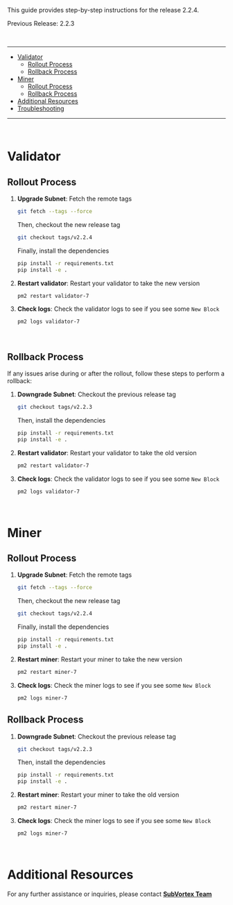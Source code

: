 This guide provides step-by-step instructions for the release 2.2.4.

Previous Release: 2.2.3

<br />

---

- [Validator](#validators)
  - [Rollout Process](#validator-rollout-process)
  - [Rollback Process](#validator-rollback-process)
- [Miner](#miner)
  - [Rollout Process](#miner-rollout-process)
  - [Rollback Process](#miner-rollback-process)
- [Additional Resources](#additional-resources)
- [Troubleshooting](#troubleshooting)

---

<br />

# Validator

## Rollout Process <a id="validator-rollout-process"></a>

1. **Upgrade Subnet**: Fetch the remote tags

   ```bash
   git fetch --tags --force
   ```

   Then, checkout the new release tag

   ```bash
   git checkout tags/v2.2.4
   ```

   Finally, install the dependencies

   ```bash
   pip install -r requirements.txt
   pip install -e .
   ```

2. **Restart validator**: Restart your validator to take the new version

   ```bash
   pm2 restart validator-7
   ```

3. **Check logs**: Check the validator logs to see if you see some `New Block`
   ```bash
   pm2 logs validator-7
   ```

<br />

## Rollback Process <a id="validator-rollback-process"></a>

If any issues arise during or after the rollout, follow these steps to perform a rollback:

1. **Downgrade Subnet**: Checkout the previous release tag

   ```bash
   git checkout tags/v2.2.3
   ```

   Then, install the dependencies

   ```bash
   pip install -r requirements.txt
   pip install -e .
   ```

2. **Restart validator**: Restart your validator to take the old version

   ```bash
   pm2 restart validator-7
   ```

3. **Check logs**: Check the validator logs to see if you see some `New Block`
   ```bash
   pm2 logs validator-7
   ```

<br />

# Miner

## Rollout Process <a id="miner-rollout-process"></a>

1. **Upgrade Subnet**: Fetch the remote tags

   ```bash
   git fetch --tags --force
   ```

   Then, checkout the new release tag

   ```bash
   git checkout tags/v2.2.4
   ```

   Finally, install the dependencies

   ```bash
   pip install -r requirements.txt
   pip install -e .
   ```

2. **Restart miner**: Restart your miner to take the new version

   ```bash
   pm2 restart miner-7
   ```

3. **Check logs**: Check the miner logs to see if you see some `New Block`
   ```bash
   pm2 logs miner-7
   ```

## Rollback Process <a id="miner-rollback-process"></a>

1. **Downgrade Subnet**: Checkout the previous release tag

   ```bash
   git checkout tags/v2.2.3
   ```

   Then, install the dependencies

   ```bash
   pip install -r requirements.txt
   pip install -e .
   ```

3. **Restart miner**: Restart your miner to take the old version

   ```bash
   pm2 restart miner-7
   ```

4. **Check logs**: Check the miner logs to see if you see some `New Block`
   ```bash
   pm2 logs miner-7
   ```

<br />

# Additional Resources

For any further assistance or inquiries, please contact [**SubVortex Team**](https://discord.com/channels/799672011265015819/1215311984799653918)
